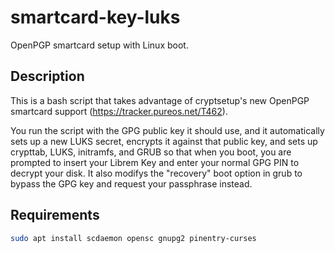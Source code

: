 # smartcard-key-luks

OpenPGP smartcard setup with Linux boot.

## Description

This is a bash script that takes advantage of cryptsetup's new OpenPGP
smartcard support (https://tracker.pureos.net/T462).

You run the script with the GPG public key it should use, and it
automatically sets up a new LUKS secret, encrypts it against that
public key, and sets up crypttab, LUKS, initramfs, and GRUB so that
when you boot, you are prompted to insert your Librem Key and enter
your normal GPG PIN to decrypt your disk. It also modifys the
"recovery" boot option in grub to bypass the GPG key and request your
passphrase instead.

## Requirements

```bash 
sudo apt install scdaemon opensc gnupg2 pinentry-curses
```
